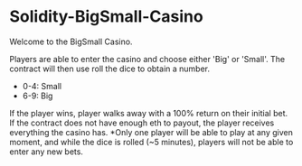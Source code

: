 # Solidity-BigSmall-Casino
Welcome to the BigSmall Casino.

Players are able to enter the casino and choose either 'Big' or 'Small'. The contract will then use roll the dice to obtain a number.
- 0-4: Small
- 6-9: Big

If the player wins, player walks away with a 100% return on their initial bet. If the contract does not have enough eth to payout, the player receives everything the casino has.
*Only one player will be able to play at any given moment, and while the dice is rolled (~5 minutes), players will not be able to enter any new bets.
